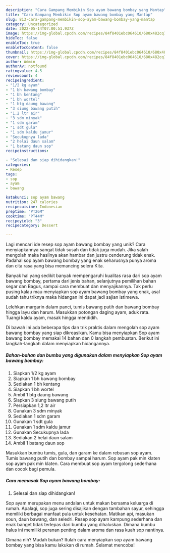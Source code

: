 ```yaml
---
description: "Cara Gampang Membikin Sop ayam bawang bombay yang Mantap"
title: "Cara Gampang Membikin Sop ayam bawang bombay yang Mantap"
slug: 813-cara-gampang-membikin-sop-ayam-bawang-bombay-yang-mantap
category: Uncategorized
date: 2022-05-14T07:00:51.937Z
image: https://img-global.cpcdn.com/recipes/84f8401ebc064610/680x482cq70/sop-ayam-bawang-bombay-foto-resep-utama.jpg
hideToc: false
enableToc: true
enableTocContent: false
thumbnail: https://img-global.cpcdn.com/recipes/84f8401ebc064610/680x482cq70/sop-ayam-bawang-bombay-foto-resep-utama.jpg
cover: https://img-global.cpcdn.com/recipes/84f8401ebc064610/680x482cq70/sop-ayam-bawang-bombay-foto-resep-utama.jpg
author: Admin
authorAv: notfound
ratingvalue: 4.5
reviewcount: 4
recipeingredient:
- "1/2 kg ayam"
- "1 bh bawang bombay"
- "1 bh kentang"
- "1 bh wortel"
- "1 btg daung bawang"
- "3 siung bawang putih"
- "1,2 ltr air"
- "3 sdm minyak"
- "1 sdm garam"
- "1 sdt gula"
- "1 sdm kaldu jamur"
- "Secukupnya lada"
- "2 helai daun salam"
- "1 batang daun sop"
recipeinstructions:

- "Selesai dan siap dihidangkan!"
categories:
- Resep
tags:
- sop
- ayam
- bawang

katakunci: sop ayam bawang 
nutrition: 247 calories
recipecuisine: Indonesian
preptime: "PT26M"
cooktime: "PT44M"
recipeyield: "3"
recipecategory: Dessert

---
```





Lagi mencari ide resep sop ayam bawang bombay yang unik? Cara menyiapkannya sangat tidak susah dan tidak juga mudah. Jika salah mengolah maka hasilnya akan hambar dan justru cenderung tidak enak. Padahal sop ayam bawang bombay yang enak seharusnya punya aroma dan cita rasa yang bisa memancing selera Kita.





Banyak hal yang sedikit banyak mempengaruhi kualitas rasa dari sop ayam bawang bombay, pertama dari jenis bahan, selanjutnya pemilihan bahan segar dan Bagus, sampai cara membuat dan menyajikannya. Tak perlu pusing kalau mau menyiapkan sop ayam bawang bombay yang enak,      asal sudah tahu triknya maka hidangan ini dapat jadi sajian istimewa.














Lelehkan margarin dalam panci, tumis bawang putih dan bawang bombay hingga layu dan harum. Masukkan potongan daging ayam, aduk rata. Tuangi kaldu ayam, masak hingga mendidih.






Di bawah ini ada beberapa tips dan trik praktis dalam mengolah sop ayam bawang bombay yang siap dikreasikan. Kamu bisa menyiapkan Sop ayam bawang bombay memakai 14 bahan dan 0 langkah pembuatan. Berikut ini langkah-langkah dalam menyiapkan hidangannya.

<!--inarticleads1-->

##### Bahan-bahan dan bumbu yang digunakan dalam menyiapkan Sop ayam bawang bombay:

1. Siapkan 1/2 kg ayam
1. Siapkan 1 bh bawang bombay
1. Sediakan 1 bh kentang
1. Siapkan 1 bh wortel
1. Ambil 1 btg daung bawang
1. Siapkan 3 siung bawang putih
1. Persiapkan 1,2 ltr air
1. Gunakan 3 sdm minyak
1. Sediakan 1 sdm garam
1. Gunakan 1 sdt gula
1. Gunakan 1 sdm kaldu jamur
1. Gunakan Secukupnya lada
1. Sediakan 2 helai daun salam
1. Ambil 1 batang daun sop


Masukkan bumbu tumis, gula, dan garam ke dalam rebusan sop ayam. Tumis bawang putih dan bombay sampai harum. Sop ayam pak min klaten sop ayam pak min klaten. Cara membuat sop ayam tergolong sederhana dan cocok bagi pemula. 

<!--inarticleads2-->

##### Cara memasak Sop ayam bawang bombay:


1. Selesai dan siap dihidangkan!

Sop ayam merupakan menu andalan untuk makan bersama keluarga di rumah. Apalagi, sop juga sering disajikan dengan tambahan sayur, sehingga memiliki berbagai manfaat pula untuk kesehatan. Matikan api, masukan soun, daun bawang, dan seledri. Resep sop ayam kampung sederhana dan enak banget tidak terlepas dari bumbu yang dihaluskan. Dimana bumbu halus ini memiliki peranan penting dalam aroma dan rasa kuah sop nantinya. 

Gimana nih? Mudah bukan? Itulah cara menyiapkan sop ayam bawang bombay yang bisa kamu lakukan di rumah. Selamat mencoba!
